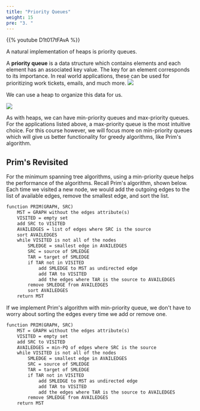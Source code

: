 ```yaml
---
title: "Priority Queues"
weight: 15
pre: "3. "
---
```

{{% youtube D1t017tFAvA %}}

A natural implementation of heaps is priority queues. 

A **priority queue** is a data structure which contains elements and each element has an associated key value. The key for an element corresponds to its importance. In real world applications, these can be used for prioritizing work tickets, emails, and much more. 
![](../../images/10/todo_bubble.svg)

We can use a heap to organize this data for us. 

![](../../images/10/todo_tree_array.svg)



As with heaps, we can have min-priority queues and max-priority queues. For the applications listed above, a max-priority queue is the most intuitive choice. For this course however, we will focus more on min-priority queues which will give us better functionality for greedy algorithms, like Prim's algorithm. 


Prim's Revisited
---

For the minimum spanning tree algorithms, using a min-priority queue helps the performance of the algorithms. Recall Prim's algorithm, shown below. Each time we visited a new node, we would add the outgoing edges to the list of available edges, remove the smallest edge, and sort the list. 

``` tex
function PRIM(GRAPH, SRC)
    MST = GRAPH without the edges attribute(s)
    VISITED = empty set
    add SRC to VISITED
    AVAILEDGES = list of edges where SRC is the source
    sort AVAILEDGES
    while VISITED is not all of the nodes
        SMLEDGE = smallest edge in AVAILEDGES
        SRC = source of SMLEDGE
        TAR = target of SMLEDGE
        if TAR not in VISITED
            add SMLEDGE to MST as undirected edge
            add TAR to VISITED
            add the edges where TAR is the source to AVAILEDGES
        remove SMLEDGE from AVAILEDGES
        sort AVAILEDGES
    return MST
```

If we implement Prim's algorithm with min-priority queue, we don't have to worry about sorting the edges every time we add or remove one. 

``` tex
function PRIM(GRAPH, SRC)
    MST = GRAPH without the edges attribute(s)
    VISITED = empty set
    add SRC to VISITED
    AVAILEDGES = min-PQ of edges where SRC is the source
    while VISITED is not all of the nodes
        SMLEDGE = smallest edge in AVAILEDGES
        SRC = source of SMLEDGE
        TAR = target of SMLEDGE
        if TAR not in VISITED
            add SMLEDGE to MST as undirected edge
            add TAR to VISITED
            add the edges where TAR is the source to AVAILEDGES
        remove SMLEDGE from AVAILEDGES
    return MST
```

